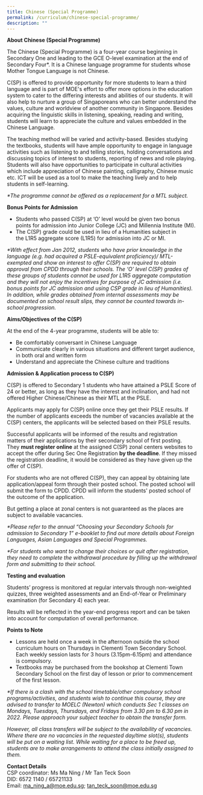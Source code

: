 ```yaml
---
title: Chinese (Special Programme)
permalink: /curriculum/chinese-special-programme/
description: ""
---
```

**About Chinese (Special Programme)**

The Chinese (Special Programme) is a four-year course beginning in Secondary One and leading to the GCE O-level examination at the end of Secondary Four\*. It is a Chinese language programme for students whose Mother Tongue Language is not Chinese.

C(SP) is offered to provide opportunity for more students to learn a third language and is part of MOE's effort to offer more options in the education system to cater to the differing interests and abilities of our students. It will also help to nurture a group of Singaporeans who can better understand the values, culture and worldview of another community in Singapore. Besides acquiring the linguistic skills in listening, speaking, reading and writing, students will learn to appreciate the culture and values embedded in the Chinese Language.

The teaching method will be varied and activity-based. Besides studying the textbooks, students will have ample opportunity to engage in language activities such as listening to and telling stories, holding conversations and discussing topics of interest to students, reporting of news and role playing. Students will also have opportunities to participate in cultural activities which include appreciation of Chinese painting, calligraphy, Chinese music etc. ICT will be used as a tool to make the teaching lively and to help students in self-learning.

_\*The programme cannot be offered as a replacement for a MTL subject._

  

**Bonus Points for Admission**

*   Students who passed C(SP) at ‘O’ level would be given two bonus points for admission into Junior College (JC) and Millennia Institute (MI).
*   The C(SP) grade could be used in lieu of a Humanities subject in the L1R5 aggregate score (L1R5) for admission into JC or MI.

_\*With effect from Jan 2012, students who have prior knowledge in the language (e.g. had acquired a PSLE-equivalent proficiency)/ MTL-exempted and show an interest to offer C(SP) are required to obtain approval from CPDD through their schools. The ‘O’ level C(SP) grades of these groups of students cannot be used for L1R5 aggregate computation and they will not enjoy the incentives for purpose of JC admission (i.e. bonus points for JC admission and using CSP grade in lieu of Humanities). In addition, while grades obtained from internal assessments may be documented on school result slips, they cannot be counted towards in-school progression._

**Aims/Objectives of the C(SP)**

At the end of the 4-year programme, students will be able to:

*   Be comfortably conversant in Chinese Language
*   Communicate clearly in various situations and different target audience, in both oral and written form
*   Understand and appreciate the Chinese culture and traditions

**Admission & Application process to C(SP)**

C(SP) is offered to Secondary 1 students who have attained a PSLE Score of 24 or better, as long as they have the interest and inclination, and had not offered Higher Chinese/Chinese as their MTL at the PSLE.

Applicants may apply for C(SP) online once they get their PSLE results. If the number of applicants exceeds the number of vacancies available at the C(SP) centers, the applicants will be selected based on their PSLE results.

Successful applicants will be informed of the results and registration matters of their applications by their secondary school of first posting. They **must register online** at the assigned C(SP) zonal centers websites to accept the offer during Sec One Registration **by the deadline**. If they missed the registration deadline, it would be considered as they have given up the offer of C(SP).

For students who are not offered C(SP), they can appeal by obtaining late application/appeal form through their posted school. The posted school will submit the form to CPDD. CPDD will inform the students' posted school of the outcome of the application.

But getting a place at zonal centers is not guaranteed as the places are subject to available vacancies.

_\*Please refer to the annual “Choosing your Secondary Schools for admission to Secondary 1” e-booklet to find out more details about Foreign Languages, Asian Languages and Special Programmes._

_\*For students who want to change their choices or quit after registration, they need to complete the withdrawal procedure by filling up the withdrawal form and submitting to their school._

**Testing and evaluation**

Students’ progress is monitored at regular intervals through non-weighted quizzes, three weighted assessments and an End-of-Year or Preliminary examination (for Secondary 4) each year.

Results will be reflected in the year-end progress report and can be taken into account for computation of overall performance.

  

**Points to Note**

*   Lessons are held once a week in the afternoon outside the school curriculum hours on Thursdays in Clementi Town Secondary School. Each weekly session lasts for 3 hours (3.15pm-6.15pm) and attendance is compulsory.
*   Textbooks may be purchased from the bookshop at Clementi Town Secondary School on the first day of lesson or prior to commencement of the first lesson.

_\*If there is a clash with the school timetable/other compulsory school programs/activities, and students wish to continue this course, they are advised to transfer to MOELC (Newton) which conducts Sec 1 classes on Mondays, Tuesdays, Thursdays, and Fridays from 3.30 pm to 6.30 pm in 2022. Please approach your subject teacher to obtain the transfer form._

_However, all class transfers will be subject to the availability of vacancies. Where there are no vacancies in the requested day/time slot(s), students will be put on a waiting list. While waiting for a place to be freed up, students are to make arrangements to attend the class initially assigned to them._

**Contact Details**  
CSP coordinator: Ms Ma Ning / Mr Tan Teck Soon  
DID: 6572 1140 / 65721133  
Email: [ma\_ning\_a@moe.edu.sg](mailto:ma_ning_a@moe.edu.sg); [tan\_teck\_soon@moe.edu.sg](mailto:tan_teck_soon@moe.edu.sg)